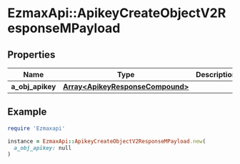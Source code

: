 # EzmaxApi::ApikeyCreateObjectV2ResponseMPayload

## Properties

| Name | Type | Description | Notes |
| ---- | ---- | ----------- | ----- |
| **a_obj_apikey** | [**Array&lt;ApikeyResponseCompound&gt;**](ApikeyResponseCompound.md) |  |  |

## Example

```ruby
require 'Ezmaxapi'

instance = EzmaxApi::ApikeyCreateObjectV2ResponseMPayload.new(
  a_obj_apikey: null
)
```

